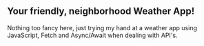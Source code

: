 ## Your friendly, neighborhood Weather App! 

Nothing too fancy here, just trying my hand at a weather app using JavaScript, Fetch and Async/Await when dealing with API's. 